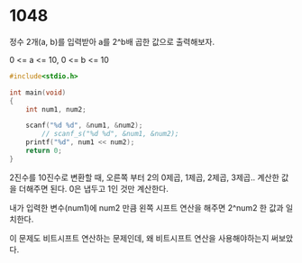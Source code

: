 # 1048

정수 2개(a, b)를 입력받아 a를 2^b배 곱한 값으로 출력해보자.

0 <= a <= 10, 0 <= b <= 10

```c
#include<stdio.h>

int main(void)
{
	int num1, num2;

	scanf("%d %d", &num1, &num2);
		// scanf_s("%d %d", &num1, &num2);
	printf("%d", num1 << num2);
	return 0;
}
```
2진수를 10진수로 변환할 때, 오른쪽 부터 2의 0제곱, 1제곱, 2제곱, 3제곱.. 계산한 값을 더해주면 된다. 0은 냅두고 1인 것만 계산한다.

 내가 입력한 변수(num1)에 num2 만큼 왼쪽 시프트 연산을 해주면 2^num2 한 값과 일치한다.

이 문제도 비트시프트 연산하는 문제인데, 왜 비트시프트 연산을 사용해야하는지 써보았다.